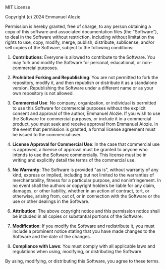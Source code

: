 MIT License

Copyright (c) 2024 Emmanuel Alozie

Permission is hereby granted, free of charge, to any person obtaining a copy of this software and associated documentation files (the "Software"), to deal in the Software without restriction, including without limitation the rights to use, copy, modify, merge, publish, distribute, sublicense, and/or sell copies of the Software, subject to the following conditions:

1. **Contributions**: Everyone is allowed to contribute to the Software. You may fork and modify the Software for personal, educational, or non-commercial purposes.

2. **Prohibited Forking and Republishing**: You are not permitted to fork the repository, modify it, and then republish or distribute it as a standalone version. Republishing the Software under a different name or as your own repository is not allowed.

3. **Commercial Use**: No company, organization, or individual is permitted to use this Software for commercial purposes without the explicit consent and approval of the author, Emmanuel Alozie. If you wish to use the Software for commercial purposes, or include it in a commercial product, you must seek and receive approval from Emmanuel Alozie. In the event that permission is granted, a formal license agreement must be issued to the commercial user.

4. **License Approval for Commercial Use**: In the case that commercial use is approved, a license of approval must be granted to anyone who intends to use the Software commercially. This license must be in writing and explicitly detail the terms of the commercial use.

5. **No Warranty**: The Software is provided "as is", without warranty of any kind, express or implied, including but not limited to the warranties of merchantability, fitness for a particular purpose, and noninfringement. In no event shall the authors or copyright holders be liable for any claim, damages, or other liability, whether in an action of contract, tort, or otherwise, arising from, out of, or in connection with the Software or the use or other dealings in the Software.

6. **Attribution**: The above copyright notice and this permission notice shall be included in all copies or substantial portions of the Software.

7. **Modification**: If you modify the Software and redistribute it, you must include a prominent notice stating that you have made changes to the Software and the date of the changes.

8. **Compliance with Laws**: You must comply with all applicable laws and regulations when using, modifying, or distributing the Software.

By using, modifying, or distributing this Software, you agree to these terms.
